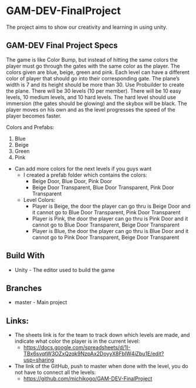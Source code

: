 # GAM-DEV-FinalProject
The project aims to show our creativity and learning in using unity.

## GAM-DEV Final Project Specs
The game is like Color Bump, but instead of hitting the same colors the player must go through the gates with the same color as the player. The colors given are blue, beige, green and pink. Each level can have a different color of player that should go into their corresponding gate. The plane’s width is 7 and its height should be more than 30. Use Probuilder to create the plane. There will be 30 levels (10 per member). There will be 10 easy levels, 10 medium levels, and 10 hard levels. The hard level should use immersion (the gates should be glowing) and the skybox will be black. The player moves on his own and as the level progresses the speed of the player becomes faster.

Colors and Prefabs:
1. Blue
2. Beige
3. Green 
4. Pink
* Can add more colors for the next levels if you guys want 
  * I created a prefab folder which contains the colors:
    * Beige Door, Blue Door, Pink Door
    * Beige Door Transparent, Blue Door Transparent, Pink Door Transparent
  * Level Colors:
    * Player is Beige, the door the player can go thru is Beige Door and it cannot go to Blue Door Transparent, Pink Door Transparent
    * Player is Pink, the door the player can go thru is Pink Door and it cannot go to Blue Door Transparent, Beige Door Transparent
    * Player is Blue, the door the player can go thru is Blue Door and it cannot go to Pink Door Transparent, Beige Door Transparent

## Build With
* Unity - The editor used to build the game

## Branches
* master - Main project

## Links:
* The sheets link is for the team to track down which levels are made, and indicate what color the player is in the current level: 
  * https://docs.google.com/spreadsheets/d/1I-TBx6svqtW3OZxQzqk9NzpAx2DoyyX8FbIW4iZbu1E/edit?usp=sharing
* The link of the GitHub, push to master when done with the level, you do not have to connect all the levels: 
  * https://github.com/michikogo/GAM-DEV-FinalProject 
